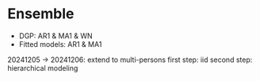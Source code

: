 # Ensemble
 - DGP: AR1 & MA1 & WN
 - Fitted models: AR1 & MA1 

20241205 -> 20241206: extend to multi-persons 
first step: iid 
second step: hierarchical modeling